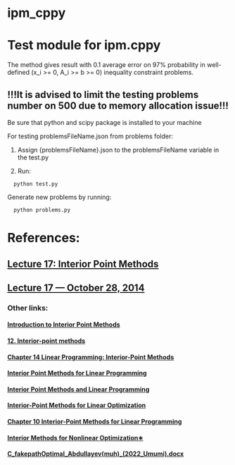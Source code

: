 # ipm_cppy
# Test module for ipm.cppy

The method gives result with 0.1 average error on 97% probability in well-defined (x_i >= 0, A_i >= b >= 0) inequality constraint problems.

## !!!It is advised to limit the testing problems number on 500 due to memory allocation issue!!!

Be sure that python and scipy package is installed to your machine

For testing problemsFileName.json from problems folder:

  1. Assign {problemsFileName}.json to the problemsFileName variable in the test.py
    
  2. Run:
  ```
    python test.py
  ```
Generate new problems by running:
  ```
    python problems.py
  ```

# References:
## [Lecture 17: Interior Point Methods](https://www.cs.princeton.edu/courses/archive/fall18/cos521/Lectures/lec17.pdf)
## [Lecture 17 — October 28, 2014](http://people.seas.harvard.edu/~cs224/fall14/lec/lec17.pdf)

### Other links:
#### [Introduction to Interior Point Methods](https://www.tu-ilmenau.de/fileadmin/Bereiche/IA/prozessoptimierung/vorlesungsskripte/abebe_geletu/IPM_Slides.pdf)
#### [12. Interior-point methods](https://web.stanford.edu/class/ee364a/lectures/barrier.pdf)
#### [Chapter 14 Linear Programming: Interior-Point Methods](https://pages.cs.wisc.edu/~swright/726/handouts/ip_h.pdf)
#### [Interior Point Methods for Linear Programming](https://www.maths.ed.ac.uk/hall/NATCOR_2014/IPMforLP.pdf)
#### [Interior Point Methods and Linear Programming](https://faculty.ksu.edu.sa/sites/default/files/Interior%20Point%20Methods%20and%20Linear%20Programming.pdf)
#### [Interior-Point Methods for Linear Optimization](http://s3.amazonaws.com/mitsloan-php/wp-faculty/sites/30/2016/12/15031751/Interior-Point-Methods-for-Linear-Optimization.pdf)
#### [Chapter 10 Interior-Point Methods for Linear Programming](https://people.inf.ethz.ch/fukudak/lect/opt2011/aopt11note4.pdf)
#### [Interior Methods for Nonlinear Optimization∗](https://people.kth.se/~andersf/doc/sirev41494.pdf)
#### [C_fakepathOptimal_Abdullayev(muh)_(2022_Umumi).docx](http://lms.adnsu.az/adnsuEducation/upl?neuron=932FC97AD7D41A63484CAB8B43699CEF&action=downloadDocument&fileId=1493847)

